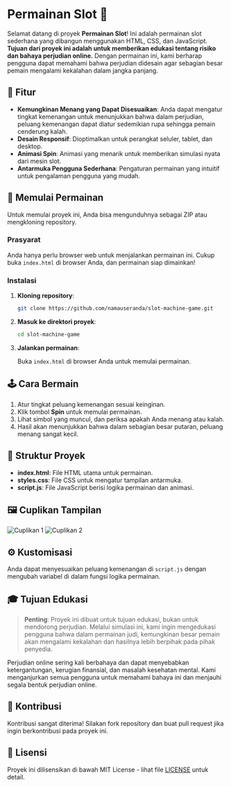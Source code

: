 


# Permainan Slot 🎰

Selamat datang di proyek **Permainan Slot**! Ini adalah permainan slot sederhana yang dibangun menggunakan HTML, CSS, dan JavaScript. **Tujuan dari proyek ini adalah untuk memberikan edukasi tentang risiko dan bahaya perjudian online.** Dengan permainan ini, kami berharap pengguna dapat memahami bahwa perjudian didesain agar sebagian besar pemain mengalami kekalahan dalam jangka panjang.

## 🎯 Fitur

- **Kemungkinan Menang yang Dapat Disesuaikan**: Anda dapat mengatur tingkat kemenangan untuk menunjukkan bahwa dalam perjudian, peluang kemenangan dapat diatur sedemikian rupa sehingga pemain cenderung kalah.
- **Desain Responsif**: Dioptimalkan untuk perangkat seluler, tablet, dan desktop.
- **Animasi Spin**: Animasi yang menarik untuk memberikan simulasi nyata dari mesin slot.
- **Antarmuka Pengguna Sederhana**: Pengaturan permainan yang intuitif untuk pengalaman pengguna yang mudah.

## 🚀 Memulai Permainan

Untuk memulai proyek ini, Anda bisa mengunduhnya sebagai ZIP atau mengkloning repository.

### Prasyarat

Anda hanya perlu browser web untuk menjalankan permainan ini. Cukup buka `index.html` di browser Anda, dan permainan siap dimainkan!

### Instalasi

1. **Kloning repository**:

   ```bash
   git clone https://github.com/namauseranda/slot-machine-game.git
   ```

2. **Masuk ke direktori proyek**:

   ```bash
   cd slot-machine-game
   ```

3. **Jalankan permainan**:
   
   Buka `index.html` di browser Anda untuk memulai permainan.

## 🕹️ Cara Bermain

1. Atur tingkat peluang kemenangan sesuai keinginan.
2. Klik tombol **Spin** untuk memulai permainan.
3. Lihat simbol yang muncul, dan periksa apakah Anda menang atau kalah.
4. Hasil akan menunjukkan bahwa dalam sebagian besar putaran, peluang menang sangat kecil.

## 📂 Struktur Proyek

- **index.html**: File HTML utama untuk permainan.
- **styles.css**: File CSS untuk mengatur tampilan antarmuka.
- **script.js**: File JavaScript berisi logika permainan dan animasi.

## 🖼️ Cuplikan Tampilan

![Cuplikan 1](https://example.com/screenshot1.png)
![Cuplikan 2](https://example.com/screenshot2.png)

## ⚙️ Kustomisasi

Anda dapat menyesuaikan peluang kemenangan di `script.js` dengan mengubah variabel di dalam fungsi logika permainan.

## 🎓 Tujuan Edukasi

> **Penting**: Proyek ini dibuat untuk tujuan edukasi, bukan untuk mendorong perjudian. Melalui simulasi ini, kami ingin mengedukasi pengguna bahwa dalam permainan judi, kemungkinan besar pemain akan mengalami kekalahan dan hasilnya lebih berpihak pada pihak penyedia.

Perjudian online sering kali berbahaya dan dapat menyebabkan ketergantungan, kerugian finansial, dan masalah kesehatan mental. Kami menganjurkan semua pengguna untuk memahami bahaya ini dan menjauhi segala bentuk perjudian online.

## 🤝 Kontribusi

Kontribusi sangat diterima! Silakan fork repository dan buat pull request jika ingin berkontribusi pada proyek ini.

## 📜 Lisensi

Proyek ini dilisensikan di bawah MIT License - lihat file [LICENSE](LICENSE) untuk detail.

